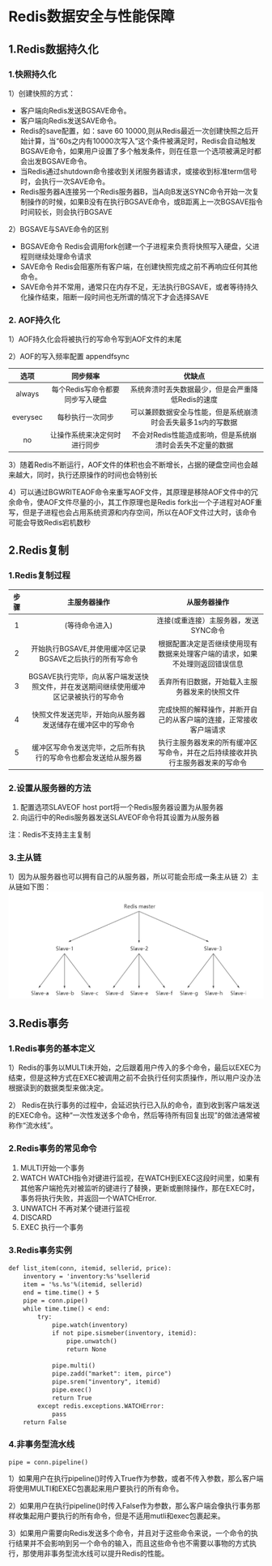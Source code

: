 # Redis数据安全与性能保障 #

## 1.Redis数据持久化 ##

### 1.快照持久化 ###
1）创建快照的方式：
	
- 客户端向Redis发送BGSAVE命令。
- 客户端向Redis发送SAVE命令。
- Redis的save配置，如：save 60 10000,则从Redis最近一次创建快照之后开始计算，当“60s之内有10000次写入”这个条件被满足时，Redis会自动触发BGSAVE命令，如果用户设置了多个触发条件，则在任意一个选项被满足时都会出发BGSAVE命令。
- 当Redis通过shutdown命令接收到关闭服务器请求，或接收到标准term信号时，会执行一次SAVE命令。
- Redis服务器A连接另一个Redis服务器B，当A向B发送SYNC命令开始一次复制操作的时候，如果B没有在执行BGSAVE命令，或B距离上一次BGSAVE指令时间较长，则会执行BGSAVE

2）BGSAVE与SAVE命令的区别
- BGSAVE命令 Redis会调用fork创建一个子进程来负责将快照写入硬盘，父进程则继续处理命令请求
- SAVE命令 Redis会阻塞所有客户端，在创建快照完成之前不再响应任何其他命令。
- SAVE命令并不常用，通常只在内存不足，无法执行BGSAVE，或者等待持久化操作结束，阻断一段时间也无所谓的情况下才会选择SAVE

### 2. AOF持久化 ###

1）AOF持久化会将被执行的写命令写到AOF文件的末尾

2）AOF的写入频率配置 appendfsync

选项|同步频率|优缺点
:---:|:---:|:---:
always|每个Redis写命令都要同步写入硬盘|系统奔溃时丢失数据最少，但是会严重降低Redis的速度
everysec|每秒执行一次同步|可以兼顾数据安全与性能，但是系统崩溃时会丢失最多1s内的写数据
no|让操作系统来决定何时进行同步|不会对Redis性能造成影响，但是系统崩溃时会丢失不定量的数据

3）随着Redis不断运行，AOF文件的体积也会不断增长，占据的硬盘空间也会越来越大，同时，执行还原操作的时间也会特别长

4）可以通过BGWRITEAOF命令来重写AOF文件，其原理是移除AOF文件中的冗余命令，使AOF文件尽量的小，其工作原理也是Redis fork出一个子进程对AOF重写，但是子进程也会占用系统资源和内存空间，所以在AOF文件过大时，该命令可能会导致Redis宕机数秒

## 2.Redis复制 ##

### 1.Redis复制过程 ###

步骤|主服务器操作|从服务器操作
:---:|:---:|:---:
1|(等待命令进入)|连接(或重连接）主服务器，发送SYNC命令
2|开始执行BGSAVE,并使用缓冲区记录BGSAVE之后执行的所有写命令|根据配置决定是否继续使用现有数据来处理客户端的请求，如果不处理则返回错误信息
3|BGSAVE执行完毕，向从客户端发送快照文件，并在发送期间继续使用缓冲区记录被执行的写命令|丢弃所有旧数据，开始载入主服务器发来的快照文件
4|快照文件发送完毕，开始向从服务器发送储存在缓冲区中的写命令|完成快照的解释操作，并断开自己的从客户端的连接，正常接收客户端请求
5|缓冲区写命令发送完毕，之后所有执行的写命令也都会发送给从服务器|执行主服务器发来的所有缓冲区写命令，并在之后持续接收并执行主服务器发来的写命令

### 2.设置从服务器的方法 ###
1. 配置选项SLAVEOF host port将一个Redis服务器设置为从服务器
2. 向运行中的Redis服务器发送SLAVEOF命令将其设置为从服务器

注：Redis不支持主主复制

### 3.主从链 ###
1）因为从服务器也可以拥有自己的从服务器，所以可能会形成一条主从链
2）主从链如下图：
![](https://github.com/coderdl/redis_knowledge_summary/blob/master/%E5%BC%95%E7%94%A8%E5%9B%BE%E7%89%87/%E4%B8%BB%E4%BB%8E%E9%93%BE.png)

## 3.Redis事务 ##

### 1.Redis事务的基本定义 ###
1）Redis的事务以MULTI未开始，之后跟着用户传入的多个命令，最后以EXEC为结束，但是这种方式在EXEC被调用之前不会执行任何实质操作，所以用户没办法根据读到的数据类型来做决定。

2） Redis在执行事务的过程中，会延迟执行已入队的命令，直到收到客户端发送的EXEC命令。这种“一次性发送多个命令，然后等待所有回复出现”的做法通常被称作“流水线”。

### 2.Redis事务的常见命令 ###

1. MULTI开始一个事务 
2. WATCH WATCH指令对键进行监视，在WATCH到EXEC这段时间里，如果有其他客户端抢先对被监听的键进行了替换，更新或删除操作，那在EXEC时，事务将执行失败，并返回一个WATCHError.
3. UNWATCH 不再对某个键进行监视
4. DISCARD 
5. EXEC 执行一个事务

### 3.Redis事务实例 ###
    


	def list_item(conn, itemid, sellerid, price):
		inventory = 'inventory:%s'%sellerid
		item = '%s.%s'%(itemid, sellerid)
		end = time.time() + 5
		pipe = conn.pipe()
		while time.time() < end:
			try:
				pipe.watch(inventory)
				if not pipe.sismeber(inventory, itemid):
					pipe.unwatch()
					return None
		
				pipe.multi()
				pipe.zadd("market": item, pirce")
				pipe.srem("inventory", itemid)
				pipe.exec()
				return True
			except redis.exceptions.WATCHError:
				pass
		return False
    


### 4.非事务型流水线 ###
    

	pipe = conn.pipeline()
    
1）如果用户在执行pipeline()时传入True作为参数，或者不传入参数，那么客户端将使用MULTI和EXEC包裹起来用户要执行的所有命令。

2）如果用户在执行pipeline()时传入False作为参数，那么客户端会像执行事务那样收集起用户要执行的所有命令，但是不适用mutli和exec包裹起来。

3）如果用户需要向Redis发送多个命令，并且对于这些命令来说，一个命令的执行结果并不会影响到另一个命令的输入，而且这些命令也不需要以事物的方式执行，那使用非事务型流水线可以提升Redis的性能。
